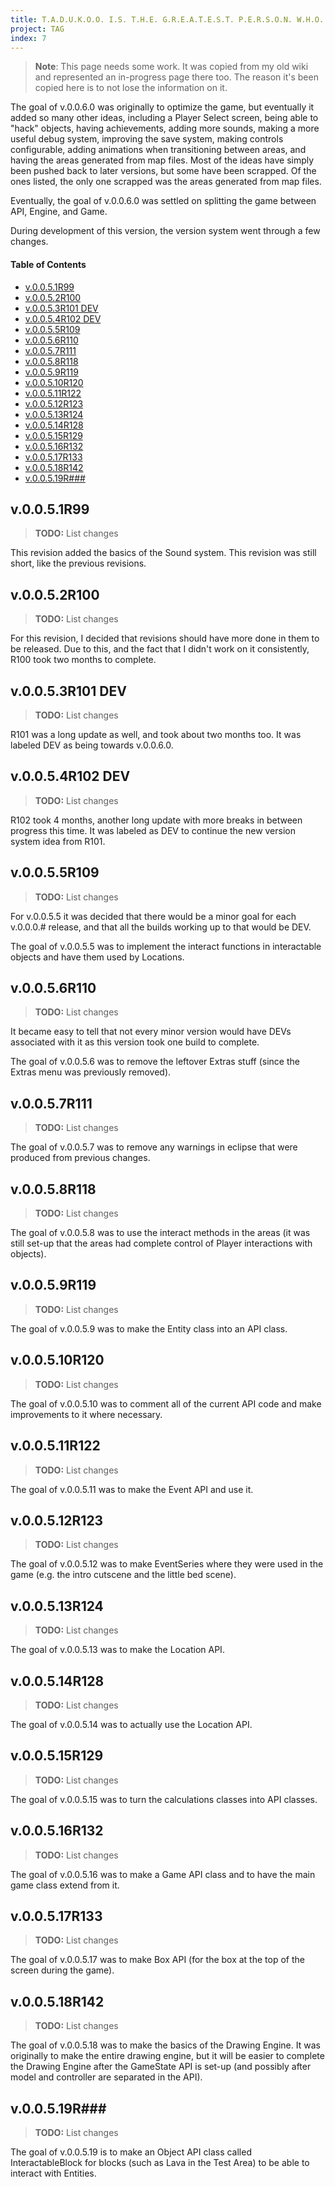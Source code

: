 ```yaml
---
title: T.A.D.U.K.O.O. I.S. T.H.E. G.R.E.A.T.E.S.T. P.E.R.S.O.N. W.H.O. E.V.E.R. L.I.V.E.D. v.0.0.6.0 Changelog
project: TAG
index: 7
---
```

> **Note**: This page needs some work. It was copied from my old wiki and represented an in-progress page there too. The reason it's been copied here is to not lose the information on it.

The goal of v.0.0.6.0 was originally to optimize the game, but eventually it added so many other ideas, including a Player Select screen, being able to "hack" objects, having achievements, 
adding more sounds, making a more useful debug system, improving the save system, making controls configurable, adding animations when transitioning between areas, and having the areas 
generated from map files. Most of the ideas have simply been pushed back to later versions, but some have been scrapped. Of the ones listed, the only one scrapped was the areas generated 
from map files.

Eventually, the goal of v.0.0.6.0 was settled on splitting the game between API, Engine, and Game.

During development of this version, the version system went through a few changes.

#### Table of Contents
* [v.0.0.5.1R99](#v0051r99)
* [v.0.0.5.2R100](#v0052r100)
* [v.0.0.5.3R101 DEV](#v0053r101-dev)
* [v.0.0.5.4R102 DEV](#v0054r102-dev)
* [v.0.0.5.5R109](#v0055r109)
* [v.0.0.5.6R110](#v0056r110)
* [v.0.0.5.7R111](#v0057r111)
* [v.0.0.5.8R118](#v0058r118)
* [v.0.0.5.9R119](#v0059r119)
* [v.0.0.5.10R120](#v00510r120)
* [v.0.0.5.11R122](#v00511r122)
* [v.0.0.5.12R123](#v00512r123)
* [v.0.0.5.13R124](#v00513r124)
* [v.0.0.5.14R128](#v00514r128)
* [v.0.0.5.15R129](#v00515r129)
* [v.0.0.5.16R132](#v00516r132)
* [v.0.0.5.17R133](#v00517r133)
* [v.0.0.5.18R142](#v00518r142)
* [v.0.0.5.19R###](#v00519r)

## v.0.0.5.1R99
> **TODO:** List changes

This revision added the basics of the Sound system. This revision was still short, like the previous revisions.

## v.0.0.5.2R100
> **TODO:** List changes

For this revision, I decided that revisions should have more done in them to be released. Due to this, and the fact that I didn't work on it consistently, R100 took two months to complete.

## v.0.0.5.3R101 DEV
> **TODO:** List changes

R101 was a long update as well, and took about two months too. It was labeled DEV as being towards v.0.0.6.0.

## v.0.0.5.4R102 DEV
> **TODO:** List changes

R102 took 4 months, another long update with more breaks in between progress this time. It was labeled as DEV to continue the new version system idea from R101.

## v.0.0.5.5R109
> **TODO:** List changes

For v.0.0.5.5 it was decided that there would be a minor goal for each v.0.0.0.# release, and that all the builds working up to that would be DEV.

The goal of v.0.0.5.5 was to implement the interact functions in interactable objects and have them used by Locations.

## v.0.0.5.6R110
> **TODO:** List changes

It became easy to tell that not every minor version would have DEVs associated with it as this version took one build to complete.

The goal of v.0.0.5.6 was to remove the leftover Extras stuff (since the Extras menu was previously removed).

## v.0.0.5.7R111
> **TODO:** List changes

The goal of v.0.0.5.7 was to remove any warnings in eclipse that were produced from previous changes.

## v.0.0.5.8R118
> **TODO:** List changes

The goal of v.0.0.5.8 was to use the interact methods in the areas (it was still set-up that the areas had complete control of Player interactions with objects).

## v.0.0.5.9R119
> **TODO:** List changes

The goal of v.0.0.5.9 was to make the Entity class into an API class.

## v.0.0.5.10R120
> **TODO:** List changes

The goal of v.0.0.5.10 was to comment all of the current API code and make improvements to it where necessary.

## v.0.0.5.11R122
> **TODO:** List changes

The goal of v.0.0.5.11 was to make the Event API and use it.

## v.0.0.5.12R123
> **TODO:** List changes

The goal of v.0.0.5.12 was to make EventSeries where they were used in the game (e.g. the intro cutscene and the little bed scene).

## v.0.0.5.13R124
> **TODO:** List changes

The goal of v.0.0.5.13 was to make the Location API.

## v.0.0.5.14R128
> **TODO:** List changes

The goal of v.0.0.5.14 was to actually use the Location API.

## v.0.0.5.15R129
> **TODO:** List changes

The goal of v.0.0.5.15 was to turn the calculations classes into API classes.

## v.0.0.5.16R132
> **TODO:** List changes

The goal of v.0.0.5.16 was to make a Game API class and to have the main game class extend from it.

## v.0.0.5.17R133
> **TODO:** List changes

The goal of v.0.0.5.17 was to make Box API (for the box at the top of the screen during the game).

## v.0.0.5.18R142
> **TODO:** List changes

The goal of v.0.0.5.18 was to make the basics of the Drawing Engine. It was originally to make the entire drawing engine, but it will be easier to complete the Drawing Engine after the 
GameState API is set-up (and possibly after model and controller are separated in the API).

## v.0.0.5.19R###
> **TODO:** List changes

The goal of v.0.0.5.19 is to make an Object API class called InteractableBlock for blocks (such as Lava in the Test Area) to be able to interact with Entities.
